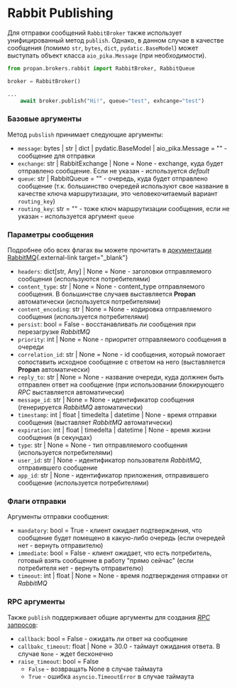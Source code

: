 # Rabbit Publishing

Для отправки сообщений `RabbitBroker` также использует унифицированный метод `publish`.
Однако, в данном случае в качестве сообщения (помимо `str`, `bytes`, `dict`, `pydatic.BaseModel`) может выступать объект класса `aio_pika.Message` (при необходимости).

```python
from propan.brokers.rabbit import RabbitBroker, RabbitQueue

broker = RabbitBroker()

...
    await broker.publish("Hi!", queue="test", exhcange="test")
```

### Базовые аргументы

Метод `pubslish` принимает следующие аргументы:

* `message`: bytes | str | dict | pydatic.BaseModel | aio_pika.Message = "" - сообщение для отправки
* `exchange`: str | RabbitExchange | None = None - exchange, куда будет отправлено сообщение. Если не указан - используется *default*
* `queue`: str | RabbitQueue = "" - очередь, куда будет отправлено сообщение (т.к. большинство очередей используют свое название в качестве ключа маршрутизации, это человекочитаемый вариант `routing_key`)
* `routing_key`: str = "" - тоже ключ маршрутизации сообщения, если не указан - используется аргумент `queue`

### Параметры сообщения

Подробнее обо всех флагах вы можете прочитать в [документации RabbitMQ](https://www.rabbitmq.com/consumers.html){.external-link target="_blank"}

* `headers`: dict[str, Any] | None = None - заголовки отправляемого сообщения (используются потребителями)
* `content_type`: str | None = None - content_type отправляемого сообщения. В большинстве случаев выставляется **Propan** автоматически (используется потребителями)
* `content_encoding`: str | None = None - кодировка отправляемого сообщения (используется потребителями)
* `persist`: bool = False - восстанавливать ли сообщения при перезагрузке *RabbitMQ*
* `priority`: int | None = None - приоритет отправляемого сообщения в очереди
* `correlation_id`: str | None = None - id сообщения, который помогает сопоставить исходное сообщение с ответом на него (выставляется **Propan** автоматически)
* `reply_to`: str | None = None - название очереди, куда должнен быть отправлен ответ на сообщение (при использовании блокирующего *RPC* выставляется автоматически)
* `message_id`: str | None = None - идентификатор сообщения (генерируется *RabbitMQ* автоматически)
* `timestamp`: int | float | timedelta | datetime | None - время отправки сообщения (выставляет *RabbitMQ* автоматически)
* `expiration`: int | float | timedelta | datetime | None - время жизни сообщения (в секундах)
* `type`: str | None = None - тип отправляемого сообщения (используется потребителями)
* `user_id`: str | None - идентификатор пользователя *RabbitMQ*, отправившего сообщение
* `app_id`: str | None - идентификатор приложения, отправившего сообщение (используется потребителями)

### Флаги отправки

Аргументы отправки сообщения:

* `mandatory`: bool = True - клиент ожидает подтверждения, что сообщение будет помещено в какую-либо очередь (если очередей нет - вернуть отправителю)
* `immediate`: bool = False - клиент ожидает, что есть потребитель, готовый взять сообщение в работу "прямо сейчас" (если потребителя нет - вернуть отправителю)
* `timeout`: int | float | None = None - время подтверждения отправки от *RabbitMQ*

### RPC аргументы

Также `publish` поддерживает общие аргументы для создания [*RPC* запросов](../../getting_started/4_broker/5_rpc/#_3):

* `callback`: bool = False - ожидать ли ответ на сообщение
* `callbakc_timeout`: float | None = 30.0 - таймаут ожидания ответа. В случае `None` - ждет бесконечно
* `raise_timeout`: bool = False
    * `False` - возвращать None в случае таймаута
    * `True` - ошибка `asyncio.TimeoutError` в случае таймаута
